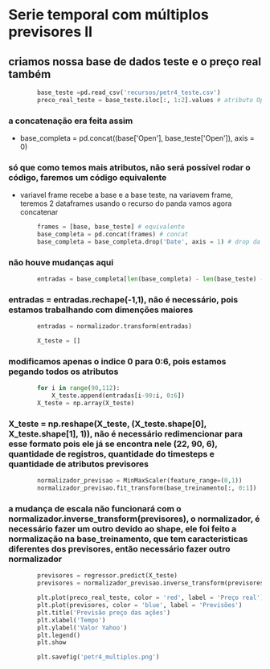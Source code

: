 # Serie temporal com múltiplos previsores II

## criamos nossa base de dados teste e o preço real também

```python
        base_teste =pd.read_csv('recursos/petr4_teste.csv')
        preco_real_teste = base_teste.iloc[:, 1:2].values # atributo Open apenas
```

### a concatenação era feita assim

- base_completa = pd.concat((base['Open'], base_teste['Open']), axis = 0)

### só que como temos mais atributos, não será possível rodar o código, faremos um código equivalente

- variavel frame recebe a base e a base teste, na variavem frame, teremos 2 dataframes usando o recurso do panda vamos agora concatenar

```python
        frames = [base, base_teste] # equivalente
        base_completa = pd.concat(frames) # concat
        base_completa = base_completa.drop('Date', axis = 1) # drop da coluna date
```

### não houve mudanças aqui

```python
        entradas = base_completa[len(base_completa) - len(base_teste) - 90:].values
```

### entradas = entradas.rechape(-1,1), não é necessário, pois estamos trabalhando com dimenções maiores

```python
        entradas = normalizador.transform(entradas)

        X_teste = []
```

### modificamos apenas o indice 0 para 0:6, pois estamos pegando todos os atributos

```python
        for i in range(90,112):
            X_teste.append(entradas[i-90:i, 0:6])
        X_teste = np.array(X_teste)
```

### X_teste = np.reshape(X_teste, (X_teste.shape[0], X_teste.shape[1], 1)), não é necessário redimencionar para esse formato pois ele já se encontra nele (22, 90, 6), quantidade de registros, quantidade do timesteps e quantidade de atributos previsores

```python
        normalizador_previsao = MinMaxScaler(feature_range=(0,1))
        normalizador_previsao.fit_transform(base_treinamento[:, 0:1])
```

### a mudança de escala não funcionará com o normalizador.inverse_transform(previsores), o normalizador, é necessário fazer um outro devido ao shape, ele foi feito a normalização na base_treinamento, que tem caracteristicas diferentes dos previsores, então necessário fazer outro normalizador

```python
        previsores = regressor.predict(X_teste)
        previsores = normalizador_previsao.inverse_transform(previsores)

        plt.plot(preco_real_teste, color = 'red', label = 'Preço real')
        plt.plot(previsores, color = 'blue', label = 'Previsões')
        plt.title('Previsão preço das ações')
        plt.xlabel('Tempo')
        plt.ylabel('Valor Yahoo')
        plt.legend()
        plt.show

        plt.savefig('petr4_multiplos.png')
```
